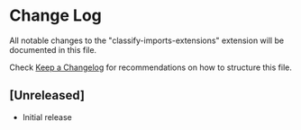 # Change Log

All notable changes to the "classify-imports-extensions" extension will be documented in this file.

Check [Keep a Changelog](http://keepachangelog.com/) for recommendations on how to structure this file.

## [Unreleased]

- Initial release